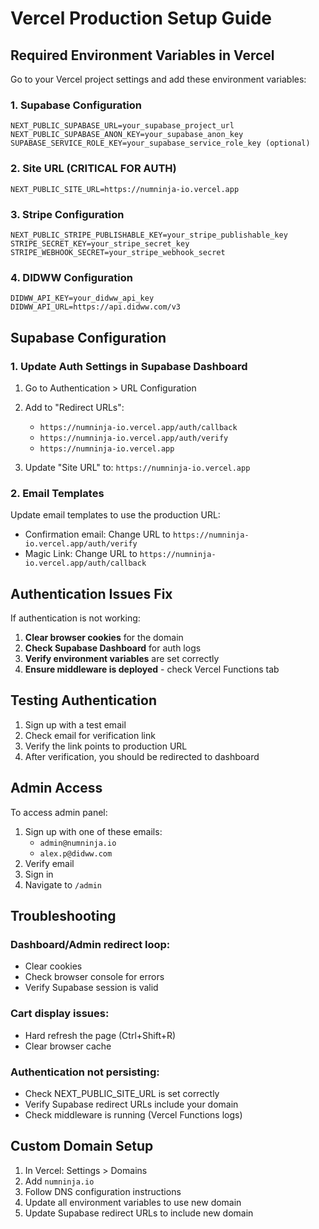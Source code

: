 # Vercel Production Setup Guide

## Required Environment Variables in Vercel

Go to your Vercel project settings and add these environment variables:

### 1. Supabase Configuration
```
NEXT_PUBLIC_SUPABASE_URL=your_supabase_project_url
NEXT_PUBLIC_SUPABASE_ANON_KEY=your_supabase_anon_key
SUPABASE_SERVICE_ROLE_KEY=your_supabase_service_role_key (optional)
```

### 2. Site URL (CRITICAL FOR AUTH)
```
NEXT_PUBLIC_SITE_URL=https://numninja-io.vercel.app
```

### 3. Stripe Configuration
```
NEXT_PUBLIC_STRIPE_PUBLISHABLE_KEY=your_stripe_publishable_key
STRIPE_SECRET_KEY=your_stripe_secret_key
STRIPE_WEBHOOK_SECRET=your_stripe_webhook_secret
```

### 4. DIDWW Configuration
```
DIDWW_API_KEY=your_didww_api_key
DIDWW_API_URL=https://api.didww.com/v3
```

## Supabase Configuration

### 1. Update Auth Settings in Supabase Dashboard

1. Go to Authentication > URL Configuration
2. Add to "Redirect URLs":
   - `https://numninja-io.vercel.app/auth/callback`
   - `https://numninja-io.vercel.app/auth/verify`
   - `https://numninja-io.vercel.app`

3. Update "Site URL" to: `https://numninja-io.vercel.app`

### 2. Email Templates

Update email templates to use the production URL:
- Confirmation email: Change URL to `https://numninja-io.vercel.app/auth/verify`
- Magic Link: Change URL to `https://numninja-io.vercel.app/auth/callback`

## Authentication Issues Fix

If authentication is not working:

1. **Clear browser cookies** for the domain
2. **Check Supabase Dashboard** for auth logs
3. **Verify environment variables** are set correctly
4. **Ensure middleware is deployed** - check Vercel Functions tab

## Testing Authentication

1. Sign up with a test email
2. Check email for verification link
3. Verify the link points to production URL
4. After verification, you should be redirected to dashboard

## Admin Access

To access admin panel:
1. Sign up with one of these emails:
   - `admin@numninja.io`
   - `alex.p@didww.com`
2. Verify email
3. Sign in
4. Navigate to `/admin`

## Troubleshooting

### Dashboard/Admin redirect loop:
- Clear cookies
- Check browser console for errors
- Verify Supabase session is valid

### Cart display issues:
- Hard refresh the page (Ctrl+Shift+R)
- Clear browser cache

### Authentication not persisting:
- Check NEXT_PUBLIC_SITE_URL is set correctly
- Verify Supabase redirect URLs include your domain
- Check middleware is running (Vercel Functions logs)

## Custom Domain Setup

1. In Vercel: Settings > Domains
2. Add `numninja.io`
3. Follow DNS configuration instructions
4. Update all environment variables to use new domain
5. Update Supabase redirect URLs to include new domain